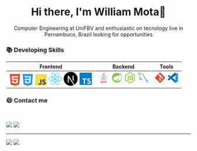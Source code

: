 <h1 align=center> Hi there, I'm William Mota👋 </h1>

<p align=center> Computer Engineering at UniFBV and enthusiastic on tecnology live in Pernambuco, Brazil looking for opportunities </p>


### 📚 Developing Skills
<table>
    <thead>
        <th style="border-right: .2px solid rgba(255, 255, 255, .5); border-left:.2px solid rgba(255, 255, 255, .5)"><center>Frontend</center></th>
        <th style="border-right: .2px solid rgba(255, 255, 255, .5)">Backend</th>
        <th style="border-right: .2px solid rgba(255, 255, 255, .5)"> Tools </th>
    </thead>
    <tbody>
        <td valign="top">
            <img src="./icons/html5.svg"
            width="32"
            />
            <img src="./icons/css3.svg"
            width="32"
            />
            <img src="./icons/javascript.svg" 
            width="32"
          />
            <img width="38" src="./icons/react.svg" alt="React"/>
            <img width="38" src="./icons/nextjs.svg" alt="Nextjs"/>
            <img width="38" src="./icons/typescript.svg" alt="Typescript"/>
        </td>
        <td valign="top">
            <img src="./icons/java.svg" 
            width="32"
            />
            <img src="./icons/icons8-spring-boot.svg" 
            width="32"
            />
            <img src="./icons/node.png" 
            width="32"
            />
            <img src="./icons/my-sql.svg"
            width="32"
            />  
        </td>
        <td valign="top">
            <img src="./icons/git.svg" 
            width="32"
            />
            <img src="./icons/vscode.svg" 
            width="32"
            />
        </td>
    </tbody>
</table>
 
### 😄 Contact me 
<br/>

<p align="left">
  <a href="mailto:williammota.david@gmail.com" alt="E-mail">
  <img src="https://img.shields.io/badge/-E--mail-FF0000?style=flat-square&labelColor=FF0000&logo=gmail&logoColor=white&link=mailto:williammota.david@gmail.com" /></a>

  <a href="https://www.linkedin.com/in/williamdlm/" target="_blank" alt="Linkedin">
  <img src="https://img.shields.io/badge/-Linkedin-0e76a8?style=flat-square&logo=Linkedin&logoColor=white&link=https://www.linkedin.com/in/williamdlm/"/></a>
</p>  

---

<div>
  <img height="200em" src="https://github-readme-stats.vercel.app/api/top-langs/?username=williamdlm&theme=vision-friendly-dark"/>

  <img height="200em" src="https://github-readme-stats.vercel.app/api?username=williamdlm&show_icons=true&count_private=true&theme=vision-friendly-dark"/>
<div>
